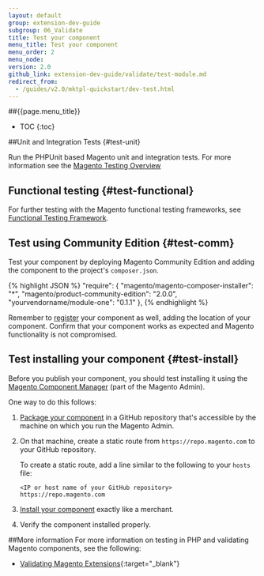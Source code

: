 ```yaml
---
layout: default
group: extension-dev-guide
subgroup: 06_Validate
title: Test your component
menu_title: Test your component
menu_order: 2
menu_node: 
version: 2.0
github_link: extension-dev-guide/validate/test-module.md
redirect_from: 
  - /guides/v2.0/mktpl-quickstart/dev-test.html
---
```


##{{page.menu_title}}

* TOC
{:toc}

##Unit and Integration Tests {#test-unit}

Run the PHPUnit based Magento unit and integration tests.
For more information see the <a href="{{page.baseurl}}howdoi/mtf/mtf.html">Magento Testing Overview</a>

## Functional testing {#test-functional}
For further testing with the Magento functional testing frameworks, see
[Functional Testing Framework]({{page.baseurl}}mtf/mtf_introduction.html).

## Test using Community Edition {#test-comm}
Test your component by deploying Magento Community Edition and adding the component to the project's <code>composer.json</code>. 

{% highlight JSON %}
"require": {
    "magento/magento-composer-installer": "*",
    "magento/product-community-edition": "2.0.0",
    "yourvendorname/module-one": "0.1.1"
},
{% endhighlight %}

Remember to [register]({{page.baseurl}}extension-dev-guide/build/component-registration.html) your component as well, adding the location of your component. Confirm that your component works as expected and Magento functionality is not compromised.

## Test installing your component {#test-install}
Before you publish your component, you should test installing it using the <a href="{{page.baseurl}}comp-mgr/bk-compman-upgrade-guide.html" target="_blank">Magento Component Manager</a> (part of the Magento Admin).

One way to do this follows:

1.	<a href="{{page.baseurl}}extension-dev-guide/package/package_module.html">Package your component</a> in a GitHub repository that's accessible by the machine on which you run the Magento Admin.
2.	On that machine, create a static route from `https://repo.magento.com` to your GitHub repository.

	To create a static route, add a line similar to the following to your `hosts` file:

		<IP or host name of your GitHub repository> https://repo.magento.com 

3.	<a href="{{page.baseurl}}comp-mgr/compman-main-pg.html#compman-access" target="_blank">Install your component</a> exactly like a merchant.
4.	Verify the component installed properly.







##More information
For more information on testing in PHP and validating Magento components, see the following:

* [Validating Magento Extensions](http://www.gorillagroup.com/trending/insight/validating-magento-extensions-phpunit/){:target="_blank"}
